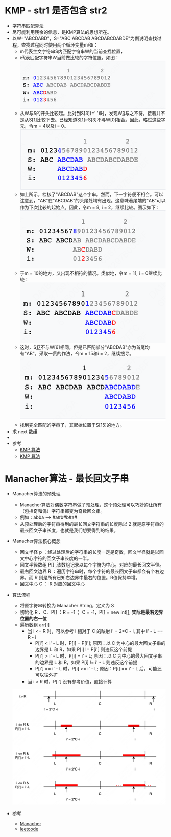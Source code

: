 # KMP - str1 是否包含 str2

- 字符串匹配算法
- 尽可能利用残余的信息，是KMP算法的思想所在。
- 以W="ABCDABD"，S="ABC ABCDAB ABCDABCDABDE"为例说明查找过程。查找过程同时使用两个循环变量m和i：
    - m代表主文字符串S内匹配字符串W的当前查找位置，
    - i代表匹配字符串W当前做比较的字符位置。如图：
      ![img.png](./../../resources/image/algoruthm/kmp-1.png)
    - 从W与S的开头比较起。比对到S[3](=' ')时，发现W[3](='D')与之不符。接著并不是从S[1]比较下去。已经知道S[1]~S[3]不与W[0]相合。因此，略过这些字元，令m = 4以及i = 0。
      ![img.png](./../../resources/image/algoruthm/kmp-2.png)
    - 如上所示，检核了"ABCDAB"这个字串。然而，下一字符便不相合。可以注意到，"AB"在"ABCDAB"的头尾处均有出现。这意味著尾端的"AB"可以作为下次比较的起始点。因此，令m = 8, i = 2，继续比较。图示如下：
      ![img.png](./../../resources/image/algoruthm/kmp-3.png)
    - 于m = 10的地方，又出现不相符的情况。类似地，令m = 11, i = 0继续比较：
      ![img_1.png](./../../resources/image/algoruthm/kmp-4.png)
    - 这时，S[17](='C')不与W[6]相同，但是已匹配部分"ABCDAB"亦为首尾均有"AB"，采取一贯的作法，令m = 15和i = 2，继续搜寻。
      ![img.png](./../../resources/image/algoruthm/kmp-5.png)
    - 找到完全匹配的字串了，其起始位置于S[15]的地方。
- 求 next 数组
-
- 参考
    - [KMP 算法](https://zq99299.github.io/dsalg-tutorial/dsalg-java-hsp/14/04.html#%E5%BA%94%E7%94%A8%E5%9C%BA%E6%99%AF-%E5%AD%97%E7%AC%A6%E4%B8%B2%E5%8C%B9%E9%85%8D%E9%97%AE%E9%A2%98)
    - [KMP 算法](https://www.cnblogs.com/zzuuoo666/p/9028287.html)

# Manacher算法 - 最长回文子串

- Manacher算法的预处理
    - Manacher算法对偶数字符串做了预处理，这个预处理可以巧妙的让所有（包括奇和偶）字符串都变为奇数回文串。
    - 例如：abba --> #a#b#b#a#
    - 从预处理后的字符串得到的最长回文字符串的长度除以 2 就是原字符串的最长回文子串长度，也就是我们想要得到的结果。
- Manacher算法核心概念
    - 回文半径 p ：经过处理后的字符串的长度一定是奇数，回文半径就是以回文中心字符的回文子串长度的一半。
    - 回文半径数组 P[] ,该数组记录以每个字符为中心，对应的最长回文半径。
    - 最右回文边界 R ：遍历字符串时，每个字符的最长回文子串都会有个右边界，而 R 则是所有已知右边界中最右的位置。R值保持单增。
    - 回文中心 C ： R 对应的回文中心
- 算法流程
    - 将原字符串转换为 Manacher String，定义为 S
    - 初始化 R 、C、P[] ：R = -1 ； C = -1，P[] = new int[]; **实际是最右边界位置的右一位**
    - 遍历数组 arr[i]
      - 当 i <= R 时，可以参考 i 相对于 C 的映射 i' = 2*C - i, 其中 i' - L ==  R - i
        - P[i'] < i' - L 时，P[i] = P[i']; 原因：以 C 为中心的最大回文子串的边界是 L 和 R，如果 P[i] != P[i'] 则违反这个前提
        - P[i'] > i' - L 时，P[i] = i' - L; 原因：以 C 为中心的最大回文子串的边界是 L 和 R，如果 P[i] != i' - L 则违反这个前提
        - P[i'] == i' - L 时，P[i] >=  i' - L; 原因：P[i] ==  i' - L 后，可能还可以往外扩
      - 当 i > R 时，P[i'] 没有参考价值，直接计算

    ![img.png](./../../resources/image/algoruthm/manacher-1.png)

- 参考
    - [Manacher](https://liuchang.men/2020/12/29/%E6%9C%80%E9%95%BF%E5%9B%9E%E6%96%87%E5%AD%90%E4%B8%B2%E7%AE%97%E6%B3%95%E2%80%94%E2%80%94Manacher%E7%AE%97%E6%B3%95/)
    - [leetcode](https://leetcode.wang/leetCode-5-Longest-Palindromic-Substring.html)

